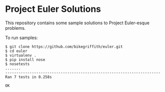 Project Euler Solutions
=======================

This repository contains some sample solutions to Project Euler-esque problems.

To run samples:

    $ git clone https://github.com/bikegriffith/euler.git
    $ cd euler
    $ virtualenv .
    $ pip install nose
    $ nosetests
    .......
    ----------------------------------------------------------------------
    Ran 7 tests in 0.258s

    OK


